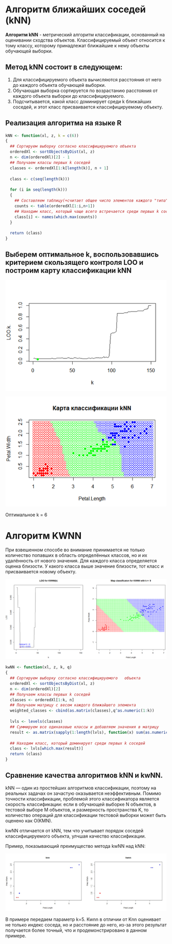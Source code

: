 # Алгоритм ближайших соседей (kNN)
<b>Алгоритм kNN</b> - метрический алгоритм классификации, основанный на оценивании сходства объектов. Классифицируемый объект относится к тому классу, которому принадлежат ближайшие к нему объекты обучающей выборки.

## Метод kNN состоит в следующем: 
1. Для классифицируемого объекта вычисляются расстояния от него до каждого объекта обучающей выборки.
2. Обучающая выборка сортируется по возрастанию расстояния от каждого объекта выборки до классифицируемого.
3. Подсчитывается, какой класс доминирует среди k ближайших соседей, и этот класс присваивается классифицируемому объекту.

## Реализация алгоритма на языке R
``` R
kNN <- function(xl, z, k = c(6))
{
  ## Сортируем выборку согласно классифицируемого объекта
  orderedXl <- sortObjectsByDist(xl, z)
  n <- dim(orderedXl)[2] - 1
  ## Получаем классы первых k соседей
  classes <- orderedXl[1:k[length(k)], n + 1]
  
  class <- c(seq(length(k)))
  
  for (i in seq(length(k)))
  {
    ## Составляем таблицу(+считает общее число элементов каждого "типа") встречаемости каждого класса
    counts <- table(orderedXl[1:i,n+1])
    ## Находим класс, который чаще всего встречается среди первых k соседей
    class[i] <- names(which.max(counts))
  }
  
  return (class)
}
```
## Выберем оптимальное k, воспользовавшись критерием скользящего контроля LOO и построим карту классификации kNN
<p><img src="KNN_LOO.png"></p>
<p><img src="KNN_class.png"></p>
Оптимальное k = 6

# Алгоритм KWNN
При взвешенном способе во внимание принимается не только количество попавших в область определённых классов, но и их удалённость от нового значения. Для каждого класса определяется оценка близости. У какого класса выше значение близости, тот класс и присваивается новому объекту.

<p><img src="KWNN.png"></p>

``` R
kwNN <- function(xl, z, k, q)
{
  ## Сортируем выборку согласно классифицируемого	объекта
  orderedXl <- sortObjectsByDist(xl, z)
  n <- dim(orderedXl)[2]
  ## Получаем классы первых k соседей
  classes <- orderedXl[1:k, n]
  ## Получаем матрицу с весом каждого ближайшего элемента
  weighted_classes <- cbind(as.matrix(classes),q^as.numeric(1:k))
  
  lvls <- levels(classes)
  ## Суммируем все одинаковые классы и добавляем значения в матрицу
  result <- as.matrix(sapply(1:length(lvls), function(x) sum(as.numeric(weighted_classes[which(weighted_classes[,1] == lvls[x]),2]))))
  
  ## Находим класс, который доминирует среди первых k соседей
  class <- lvls[which.max(result)]	
  return (class)
}
```


## Сравнение качества алгоритмов kNN и kwNN.

kNN — один из простейших алгоритмов классификации, поэтому на реальных задачах он зачастую оказывается неэффективным. Помимо точности классификации, проблемой этого классификатора является скорость классификации: если в обучающей выборке N объектов, в тестовой выборе M объектов, и размерность пространства  K, то количество операций для классификации тестовой выборки может быть оценено как O(KMN).

kwNN отличается от kNN, тем что учитывает порядок соседей классифицируемого объекта, улчшая качество классификации.

Пример, показывающий преимущество метода kwNN над kNN:

<p><img src="KNNvsKWNN.jpg"></p>

В примере передаем параметр k=5.  Kwnn в отличии от Knn оценивает не только индекс соседа, но и  расстояние до него, из-за этого результат получается более точный, что и продемонстрировано в данном примере.
